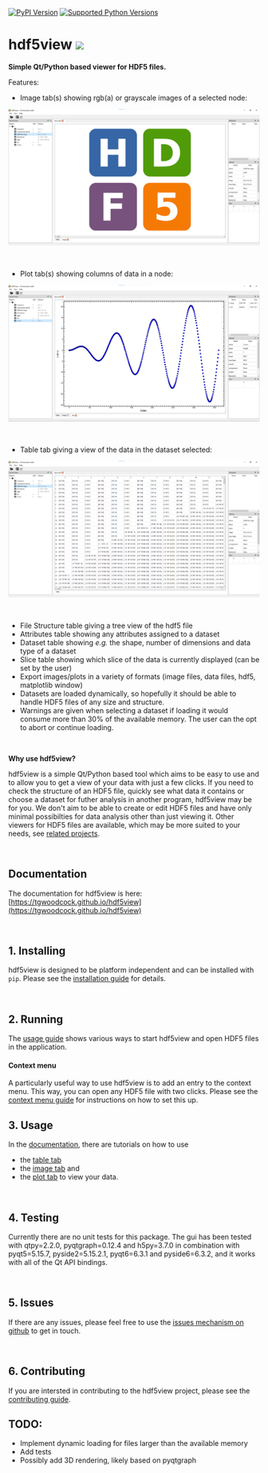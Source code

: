 [![PyPI Version](https://img.shields.io/pypi/v/hdf5view.svg)](https://pypi.python.org/pypi/hdf5view/)
[![Supported Python Versions](https://img.shields.io/pypi/pyversions/hdf5view.svg)](https://pypi.python.org/pypi/hdf5view/)

# **hdf5view** <img src="https://raw.githubusercontent.com/tgwoodcock/hdf5view/main/src/hdf5view/resources/images/hdf5view.ico" width="28" />  

**Simple Qt/Python based viewer for HDF5 files.**

Features:
- Image tab(s) showing rgb(a) or grayscale images of a selected node:

![Image](https://raw.githubusercontent.com/tgwoodcock/hdf5view/main/docs/_static/readme/imageview.png)

<br>

- Plot tab(s) showing columns of data in a node:

![Image](https://raw.githubusercontent.com/tgwoodcock/hdf5view/main/docs/_static/readme/plotview.png)
   
<br>

- Table tab giving a view of the data in the dataset selected:

![Image](https://raw.githubusercontent.com/tgwoodcock/hdf5view/main/docs/_static/readme/tableview.png)

<br>

- File Structure table giving a tree view of the hdf5 file
- Attributes table showing any attributes assigned to a dataset
- Dataset table showing *e.g.* the shape, number of dimensions and data type of a dataset
- Slice table showing which slice of the data is currently displayed (can be set by the user)
- Export images/plots in a variety of formats (image files, data files, hdf5, matplotlib window)
- Datasets are loaded dynamically, so hopefully it should be able to handle HDF5 files of any size and structure.
- Warnings are given when selecting a dataset if loading it would consume more than 30% of the available memory. The user can the opt to abort or continue loading.

<br>

**Why use hdf5view?**

hdf5view is a simple Qt/Python based tool which aims to be easy to use and to allow you to get a view of your data with just a few clicks. If you need to check the structure of an HDF5 file, quickly see what data it contains or choose a dataset for futher analysis in another program, hdf5view may be for you. We don't aim to be able to create or edit HDF5 files and have only minimal possibilties for data analysis other than just viewing it. Other viewers for HDF5 files are available, which may be more suited to your needs, see [related projects](https://tgwoodcock.github.io/hdf5view/user/related_projects.html).

<br>

## Documentation

The documentation for hdf5view is here: [https://tgwoodcock.github.io/hdf5view](https://tgwoodcock.github.io/hdf5view)

<br>

## **1. Installing**

hdf5view is designed to be platform independent and can be installed with `pip`. Please see the [installation guide](https://tgwoodcock.github.io/hdf5view/user/installation.html) for details.

<br>

## **2. Running**

The [usage guide](https://tgwoodcock.github.io/hdf5view/user/basic_usage.html) shows various ways to start hdf5view and open HDF5 files in the application.

#### **Context menu**

A particularly useful way to use hdf5view is to add an entry to the context menu. This way, you can open any HDF5 file with two clicks. Please see the [context menu guide](https://tgwoodcock.github.io/hdf5view/user/basic_usage.html#setting-up-the-context-menu) for instructions on how to set this up.


## **3. Usage**

In the [documentation](https://tgwoodcock.github.io/hdf5view), there are tutorials on how to use

- the [table tab](https://tgwoodcock.github.io/hdf5view/user/table_tab.html)
- the [image tab](https://tgwoodcock.github.io/hdf5view/user/image_tab.html) and
- the [plot tab](https://tgwoodcock.github.io/hdf5view/user/plot_tab.html) to view your data.

<br>

## **4. Testing**

Currently there are no unit tests for this package. The gui has been tested with qtpy=2.2.0, pyqtgraph=0.12.4 and h5py=3.7.0 in combination with pyqt5=5.15.7, pyside2=5.15.2.1, pyqt6=6.3.1 and pyside6=6.3.2, and it works with all of the Qt API bindings.

<br>

## **5. Issues**

If there are any issues, please feel free to use the [issues mechanism on github](https://github.com/tgwoodcock/hdf5view/issues) to get in touch.

<br>

## **6. Contributing**

If you are intersted in contributing to the hdf5view project, please see the [contributing guide](https://tgwoodcock.github.io/hdf5view/dev/index.html).

## TODO:

* Implement dynamic loading for files larger than the available memory
* Add tests
* Possibly add 3D rendering, likely based on pyqtgraph
